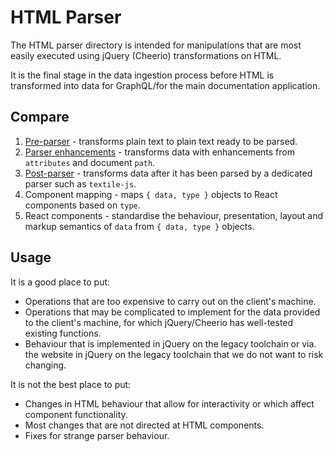 # HTML Parser

The HTML parser directory is intended for manipulations that are most easily executed using jQuery (Cheerio) transformations on HTML.

It is the final stage in the data ingestion process before HTML is transformed into data for GraphQL/for the main documentation application.

## Compare

1. [Pre-parser](../transform/pre-parser/README.md) - transforms plain text to plain text ready to be parsed.
2. [Parser enhancements](../transform/parser-enhancements/README.md) - transforms data with enhancements from `attributes` and document `path`.
2. [Post-parser](../transform/post-parser/README.md) - transforms data after it has been parsed by a dedicated parser such as `textile-js`.
4. Component mapping - maps `{ data, type }` objects to React components based on `type`.
5. React components - standardise the behaviour, presentation, layout and markup semantics of `data` from `{ data, type }` objects.

## Usage

It is a good place to put:
* Operations that are too expensive to carry out on the client's machine.
* Operations that may be complicated to implement for the data provided to the client's machine, for which jQuery/Cheerio has well-tested existing functions.
* Behaviour that is implemented in jQuery on the legacy toolchain or via. the website in jQuery on the legacy toolchain that we do not want to risk changing.

It is not the best place to put:
* Changes in HTML behaviour that allow for interactivity or which affect component functionality.
* Most changes that are not directed at HTML components.
* Fixes for strange parser behaviour.

